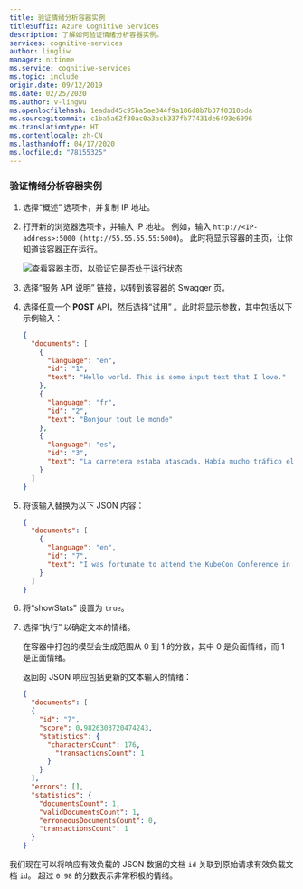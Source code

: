 ```yaml
---
title: 验证情绪分析容器实例
titleSuffix: Azure Cognitive Services
description: 了解如何验证情绪分析容器实例。
services: cognitive-services
author: lingliw
manager: nitinme
ms.service: cognitive-services
ms.topic: include
origin.date: 09/12/2019
ms.date: 02/25/2020
ms.author: v-lingwu
ms.openlocfilehash: 1eadad45c95ba5ae344f9a186d8b7b37f0310bda
ms.sourcegitcommit: c1ba5a62f30ac0a3acb337fb77431de6493e6096
ms.translationtype: HT
ms.contentlocale: zh-CN
ms.lasthandoff: 04/17/2020
ms.locfileid: "78155325"
---
```

### <a name="verify-the-sentiment-analysis-container-instance"></a>验证情绪分析容器实例

1. 选择“概述”  选项卡，并复制 IP 地址。
1. 打开新的浏览器选项卡，并输入 IP 地址。 例如，输入 `http://<IP-address>:5000 (http://55.55.55.55:5000`)。 此时将显示容器的主页，让你知道该容器正在运行。

    ![查看容器主页，以验证它是否处于运行状态](../media/how-tos/container-instance/swagger-docs-on-container.png)

1. 选择“服务 API 说明”  链接，以转到该容器的 Swagger 页。

1. 选择任意一个 **POST** API，然后选择“试用”  。此时将显示参数，其中包括以下示例输入：

    ```json
    {
      "documents": [
        {
          "language": "en",
          "id": "1",
          "text": "Hello world. This is some input text that I love."
        },
        {
          "language": "fr",
          "id": "2",
          "text": "Bonjour tout le monde"
        },
        {
          "language": "es",
          "id": "3",
          "text": "La carretera estaba atascada. Había mucho tráfico el día de ayer."
        }
      ]
    }
    ```

1. 将该输入替换为以下 JSON 内容：

    ```json
    {
      "documents": [
        {
          "language": "en",
          "id": "7",
          "text": "I was fortunate to attend the KubeCon Conference in Barcelona, it is one of the best conferences I have ever attended. Great people, great sessions and I thoroughly enjoyed it!"
        }
      ]
    }
    ```

1. 将“showStats”  设置为 `true`。

1. 选择“执行”  以确定文本的情绪。

    在容器中打包的模型会生成范围从 0 到 1 的分数，其中 0 是负面情绪，而 1 是正面情绪。

    返回的 JSON 响应包括更新的文本输入的情绪：

    ```json
    {
      "documents": [
      {
        "id": "7",
        "score": 0.9826303720474243,
        "statistics": {
          "charactersCount": 176,
            "transactionsCount": 1
          }
        }
      ],
      "errors": [],
      "statistics": {
        "documentsCount": 1,
        "validDocumentsCount": 1,
        "erroneousDocumentsCount": 0,
        "transactionsCount": 1
      }
    }
    ```

我们现在可以将响应有效负载的 JSON 数据的文档 `id` 关联到原始请求有效负载文档 `id`。 超过 `0.98` 的分数表示非常积极的情绪。

<!-- Update_Description: wording update -->